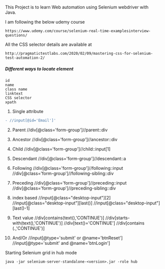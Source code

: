 
This Project is to learn Web automation using Selenium webdriver with Java.

I am following the below udemy course

```https://www.udemy.com/course/selenium-real-time-examplesinterview-questions/```

All the CSS selector details are available at

```http://pragmatictestlabs.com/2020/02/09/mastering-css-for-selenium-test-automation-2/```

##### Different ways to locate element
    
    id
    name
    class name
    linktext
    CSS selector
    xpath
  
1. Single attribute

```diff 
- //input[@id='Email']'
```

2. Parent
//div[@class='form-group']//parent::div
3. Ancestor
//div[@class='form-group']//ancestor::div
4. Child
//div[@class='form-group']//child::input[1]
5. Descendant
//div[@class='form-group']//descendant::a
6. Following
//div[@class='form-group']//following::input
//div[@class='form-group']//following-sibling::div
7. Preceding
//div[@class='form-group']//preceding::input
//div[@class='form-group']//preceding-sibling::div

8. index based
//input[@class="desktop-input"][2]
//input[@class="desktop-input"][last()]
//input[@class="desktop-input"][last()-1]

9. Text value
//div[contains(text(),'CONTINUE')]
//div[starts-with(text(),'CONTINUE')]
//div[text()='CONTINUE']
//div[contains (.,'CONTINUE')]

10. And/Or
//input[@type='submit' or @name='btnReset']
//input[@type='submit' and @name='btnLogin']
 
 Starting Selenium grid in hub mode
 
 ``java -jar selenium-server-standalone-<version>.jar -role hub``
